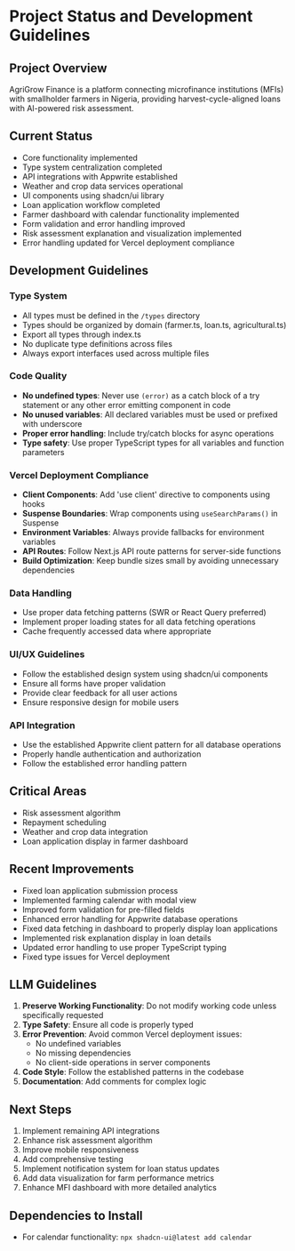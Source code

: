 # Project Status and Development Guidelines

## Project Overview
AgriGrow Finance is a platform connecting microfinance institutions (MFIs) with smallholder farmers in Nigeria, providing harvest-cycle-aligned loans with AI-powered risk assessment.

## Current Status
- Core functionality implemented
- Type system centralization completed
- API integrations with Appwrite established
- Weather and crop data services operational
- UI components using shadcn/ui library
- Loan application workflow completed
- Farmer dashboard with calendar functionality implemented
- Form validation and error handling improved
- Risk assessment explanation and visualization implemented
- Error handling updated for Vercel deployment compliance

## Development Guidelines

### Type System
- All types must be defined in the `/types` directory
- Types should be organized by domain (farmer.ts, loan.ts, agricultural.ts)
- Export all types through index.ts
- No duplicate type definitions across files
- Always export interfaces used across multiple files

### Code Quality
- **No undefined types**: Never use `(error)` as a catch block of a try statement or any other error emitting component in code
- **No unused variables**: All declared variables must be used or prefixed with underscore
- **Proper error handling**: Include try/catch blocks for async operations
- **Type safety**: Use proper TypeScript types for all variables and function parameters

### Vercel Deployment Compliance
- **Client Components**: Add 'use client' directive to components using hooks
- **Suspense Boundaries**: Wrap components using `useSearchParams()` in Suspense
- **Environment Variables**: Always provide fallbacks for environment variables
- **API Routes**: Follow Next.js API route patterns for server-side functions
- **Build Optimization**: Keep bundle sizes small by avoiding unnecessary dependencies

### Data Handling
- Use proper data fetching patterns (SWR or React Query preferred)
- Implement proper loading states for all data fetching operations
- Cache frequently accessed data where appropriate

### UI/UX Guidelines
- Follow the established design system using shadcn/ui components
- Ensure all forms have proper validation
- Provide clear feedback for all user actions
- Ensure responsive design for mobile users

### API Integration
- Use the established Appwrite client pattern for all database operations
- Properly handle authentication and authorization
- Follow the established error handling pattern

## Critical Areas
- Risk assessment algorithm
- Repayment scheduling
- Weather and crop data integration
- Loan application display in farmer dashboard

## Recent Improvements
- Fixed loan application submission process
- Implemented farming calendar with modal view
- Improved form validation for pre-filled fields
- Enhanced error handling for Appwrite database operations
- Fixed data fetching in dashboard to properly display loan applications
- Implemented risk explanation display in loan details
- Updated error handling to use proper TypeScript typing
- Fixed type issues for Vercel deployment

## LLM Guidelines
1. **Preserve Working Functionality**: Do not modify working code unless specifically requested
2. **Type Safety**: Ensure all code is properly typed
3. **Error Prevention**: Avoid common Vercel deployment issues:
   - No undefined variables
   - No missing dependencies
   - No client-side operations in server components
4. **Code Style**: Follow the established patterns in the codebase
5. **Documentation**: Add comments for complex logic

## Next Steps
1. Implement remaining API integrations
2. Enhance risk assessment algorithm
3. Improve mobile responsiveness
4. Add comprehensive testing
5. Implement notification system for loan status updates
6. Add data visualization for farm performance metrics
7. Enhance MFI dashboard with more detailed analytics

## Dependencies to Install
- For calendar functionality: `npx shadcn-ui@latest add calendar`
